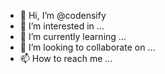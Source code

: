 - 👋 Hi, I’m @codensify
- 👀 I’m interested in ...
- 🌱 I’m currently learning ...
- 💞️ I’m looking to collaborate on ...
- 📫 How to reach me ...

<!---
codensify/codensify is a ✨ special ✨ repository because its `README.md` (this file) appears on your GitHub profile.
You can click the Preview link to take a look at your changes.
--->
